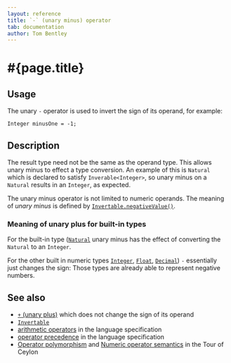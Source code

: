 ```yaml
---
layout: reference
title: `-` (unary minus) operator
tab: documentation
author: Tom Bentley
---
```


# #{page.title}

## Usage 

The unary `-` operator is used to invert the sign of
its operand, for example:

<!-- lang: ceylon -->

    Integer minusOne = -1;

## Description

The result type need not be the same as the operand type. This 
allows unary minus to effect a type conversion. 
An example of this is `Natural` which is declared to satisfy 
`Inverable<Integer>`, so unary minus on a `Natural` results in an `Integer`, as
expected.

The unary minus operator is not limited to numeric 
operands. The meaning of *unary minus* is defined by 
[`Invertable.negativeValue()`](../../ceylon.language/Invertable).

### Meaning of unary plus for built-in types

For the built-in type ([`Natural`](../../ceylon.language/Natural) unary minus
has the effect of converting the `Natural` to an `Integer`.

For the other built in numeric types
[`Integer`](../../ceylon.language/Integer),
[`Float`](../../ceylon.language/Float),
[`Decimal`](../../ceylon.language/Decimal)) `-` 
essentially just changes the sign: Those types are already able to represent 
negative numbers.

## See also

* [`+` (unary plus)](../unary_plus) which does not change the sign of its 
  operand
* [`Invertable`](../../ceylon.language/Invertable)
* [arithmetic operators](#{site.urls.spec}#arithmetic) in the 
  language specification
* [operator precedence](#{site.urls.spec}#operatorprecedence) in the 
  language specification
* [Operator polymorphism](/documentation/tour/language-module/#operator_polymorphism) 
  and 
  [Numeric operator semantics](/documentation/tour/language-module/#numeric_operator_semantics) 
  in the Tour of Ceylon


